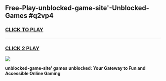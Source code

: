 
## Free-Play-unblocked-game-site'-Unblocked-Games #q2vp4
<h3>
<a href="https://news.freeplayer.one?title=unblocked-game-site'&ref=8M">CLICK TO PLAY</a></h3>
<hr>

<h3>
<a href="https://news.freeplayer.one?title=unblocked-game-site'&ref=8M">CLICK 2 PLAY</a>
  
</h3>

<a href="https://news.freeplayer.one?title=unblocked-game-site'&ref=8M"><img src="https://clearcache.store/games.png"></a>


**unblocked-game-site' games unblocked: Your Gateway to Fun and Accessible Online Gaming**
